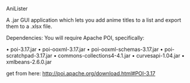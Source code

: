 AniLister

A .jar GUI application which lets you add anime titles to a list and export them to a .xlsx file.

Dependencies:
You will require Apache POI, specifically:

•	poi-3.17.jar
•	poi-ooxml-3.17.jar
•	poi-ooxml-schemas-3.17.jar
•	poi-scratchpad-3.17.jar
•	commons-collections4-4.1.jar
•	curvesapi-1.04.jar
•	xmlbeans-2.6.0.jar

get from here: http://poi.apache.org/download.html#POI-3.17
